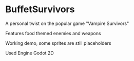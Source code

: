 # BuffetSurvivors 

A personal twist on the popular game "Vampire Survivors"

Features food themed enemies and weapons

Working demo, some sprites are still placeholders

Used Engine Godot 2D
